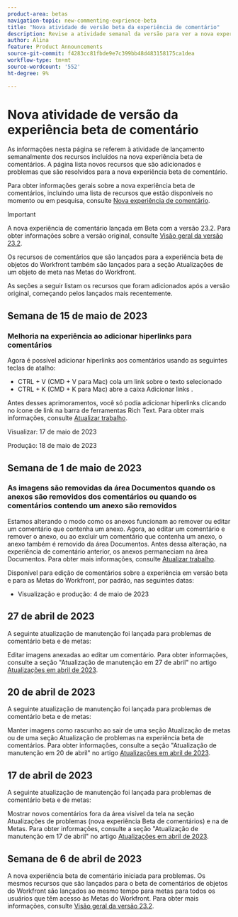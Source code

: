 ```yaml
---
product-area: betas
navigation-topic: new-commenting-exprience-beta
title: "Nova atividade de versão beta da experiência de comentário"
description: Revise a atividade semanal da versão para ver a nova experiência em Beta de comentários do Adobe Workfront.
author: Alina
feature: Product Announcements
source-git-commit: f4283cc81fbde9e7c399bb48d483158175ca1dea
workflow-type: tm+mt
source-wordcount: '552'
ht-degree: 9%

---
```



# Nova atividade de versão da experiência beta de comentário

As informações nesta página se referem à atividade de lançamento semanalmente dos recursos incluídos na nova experiência beta de comentários. A página lista novos recursos que são adicionados e problemas que são resolvidos para a nova experiência beta de comentário.

Para obter informações gerais sobre a nova experiência beta de comentários, incluindo uma lista de recursos que estão disponíveis no momento ou em pesquisa, consulte [Nova experiência de comentário](../new-commenting-experience-beta/unified-commenting-experience.md).

>[!IMPORTANT]
>
>A nova experiência de comentário lançada em Beta com a versão 23.2. Para obter informações sobre a versão original, consulte [Visão geral da versão 23.2](../../product-releases/23.2-release-activity/23-2-release-overview.md).
>
>Os recursos de comentários que são lançados para a experiência beta de objetos do Workfront também são lançados para a seção Atualizações de um objeto de meta nas Metas do Workfront.

As seções a seguir listam os recursos que foram adicionados após a versão original, começando pelos lançados mais recentemente.

## Semana de 15 de maio de 2023

### Melhoria na experiência ao adicionar hiperlinks para comentários

Agora é possível adicionar hiperlinks aos comentários usando as seguintes teclas de atalho:

* CTRL + V (CMD + V para Mac) cola um link sobre o texto selecionado
* CTRL + K (CMD + K para Mac) abre a caixa Adicionar links .

Antes desses aprimoramentos, você só podia adicionar hiperlinks clicando no ícone de link na barra de ferramentas Rich Text. Para obter mais informações, consulte [Atualizar trabalho](../../../workfront-basics/updating-work-items-and-viewing-updates/update-work.md).

Visualizar: 17 de maio de 2023

Produção: 18 de maio de 2023

## Semana de 1 de maio de 2023

### As imagens são removidas da área Documentos quando os anexos são removidos dos comentários ou quando os comentários contendo um anexo são removidos

Estamos alterando o modo como os anexos funcionam ao remover ou editar um comentário que contenha um anexo. Agora, ao editar um comentário e remover o anexo, ou ao excluir um comentário que contenha um anexo, o anexo também é removido da área Documentos. Antes dessa alteração, na experiência de comentário anterior, os anexos permaneciam na área Documentos. Para obter mais informações, consulte [Atualizar trabalho](../../../workfront-basics/updating-work-items-and-viewing-updates/update-work.md).

Disponível para edição de comentários sobre a experiência em versão beta e para as Metas do Workfront, por padrão, nas seguintes datas:

* Visualização e produção: 4 de maio de 2023


## 27 de abril de 2023

A seguinte atualização de manutenção foi lançada para problemas de comentário beta e de metas:

Editar imagens anexadas ao editar um comentário. Para obter informações, consulte a seção &quot;Atualização de manutenção em 27 de abril&quot; no artigo <a href="https://experienceleague.adobe.com/docs/workfront-known-issues/releases/current-updates.html?lang=en#updates-in-april-2023">Atualizações em abril de 2023</a>.

## 20 de abril de 2023

A seguinte atualização de manutenção foi lançada para problemas de comentário beta e de metas:

Manter imagens como rascunho ao sair de uma seção Atualização de metas ou de uma seção Atualização de problemas na experiência beta de comentários. Para obter informações, consulte a seção &quot;Atualização de manutenção em 20 de abril&quot; no artigo <a href="https://experienceleague.adobe.com/docs/workfront-known-issues/releases/current-updates.html?lang=en#updates-in-april-2023">Atualizações em abril de 2023</a>.

## 17 de abril de 2023

A seguinte atualização de manutenção foi lançada para problemas de comentário beta e de metas:

Mostrar novos comentários fora da área visível da tela na seção Atualizações de problemas (nova experiência Beta de comentários) e na de Metas. Para obter informações, consulte a seção &quot;Atualização de manutenção em 17 de abril&quot; no artigo  <a href="https://experienceleague.adobe.com/docs/workfront-known-issues/releases/current-updates.html?lang=en#updates-in-april-2023">Atualizações em abril de 2023</a>.


## Semana de 6 de abril de 2023

A nova experiência beta de comentário iniciada para problemas.
Os mesmos recursos que são lançados para o beta de comentários de objetos do Workfront são lançados ao mesmo tempo para metas para todos os usuários que têm acesso às Metas do Workfront. Para obter mais informações, consulte [Visão geral da versão 23.2](../../product-releases/23.2-release-activity/23-2-release-overview.md).
